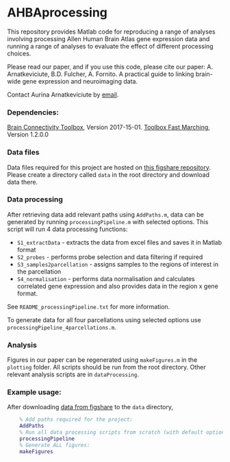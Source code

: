 # AHBAprocessing

This repository provides Matlab code for reproducing a range of analyses involving processing Allen Human Brain Atlas gene expression data and running a range of analyses to evaluate the effect of different processing choices.

Please read our paper, and if you use this code, please cite our paper:
A. Arnatkeviciute, B.D. Fulcher, A. Fornito. A practical guide to linking brain-wide gene expression and neuroimaging data.

Contact Aurina Arnatkeviciute by [email](mailto:aurina.arnatkeviciute@monash.edu).

### Dependencies:
[Brain Connectivity Toolbox](https://sites.google.com/site/bctnet/), Version 2017-15-01.
[Toolbox Fast Marching](https://au.mathworks.com/matlabcentral/fileexchange/6110-toolbox-fast-marching), Version 1.2.0.0

### Data files
Data files required for this project are hosted on [this figshare repository](https://figshare.com/s/441295fe494375aa0c13).
Please create a directory called `data` in the root directory and download data there.

### Data processing
After retrieving data add relevant paths using `AddPaths.m`, data can be generated by running `processingPipeline.m` with selected options.
This script will run 4 data processing functions:
* `S1_extractData` - extracts the data from excel files and saves it in Matlab format
* `S2_probes` - performs probe selection and data filtering if required
* `S3_samples2parcellation` - assigns samples to the regions of interest in the parcellation
* `S4_normalisation` - performs data normalisation and calculates correlated gene expression and also provides data in the region x gene format.

See `README_processingPipeline.txt` for more information.

To generate data for all four parcellations using selected options use `processingPipeline_4parcellations.m`.

### Analysis
Figures in our paper can be regenerated using `makeFigures.m` in the `plotting` folder. All scripts should be run from the root directory. Other relevant analysis scripts are in `dataProcessing`.

### Example usage:
After downloading [data from figshare](https://figshare.com/s/441295fe494375aa0c13) to the `data` directory,
```matlab
    % Add paths required for the project:
    AddPaths
    % Run all data processing scripts from scratch (with default options):
    processingPipeline
    % Generate ALL figures:
    makeFigures
```
